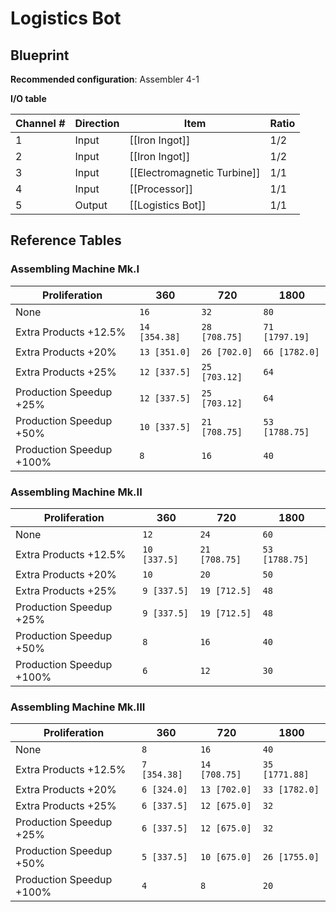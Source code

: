 # Logistics Bot

## Blueprint

**Recommended configuration**: Assembler 4-1

**I/O table**

| Channel # | Direction | Item                        | Ratio |
| --------- | --------- | --------------------------- | ----- |
| 1         | Input     | [[Iron Ingot]]              | 1/2   |
| 2         | Input     | [[Iron Ingot]]              | 1/2   |
| 3         | Input     | [[Electromagnetic Turbine]] | 1/1   |
| 4         | Input     | [[Processor]]               | 1/1   |
| 5         | Output    | [[Logistics Bot]]           | 1/1   |

## Reference Tables

### Assembling Machine Mk.I

| Proliferation            | 360           | 720           | 1800           |
| ------------------------ | ------------- | ------------- | -------------- |
| None                     | `16`          | `32`          | `80`           |
| Extra Products +12.5%    | `14 [354.38]` | `28 [708.75]` | `71 [1797.19]` |
| Extra Products +20%      | `13 [351.0]`  | `26 [702.0]`  | `66 [1782.0]`  |
| Extra Products +25%      | `12 [337.5]`  | `25 [703.12]` | `64`           |
| Production Speedup +25%  | `12 [337.5]`  | `25 [703.12]` | `64`           |
| Production Speedup +50%  | `10 [337.5]`  | `21 [708.75]` | `53 [1788.75]` |
| Production Speedup +100% | `8`           | `16`          | `40`           |

### Assembling Machine Mk.II

| Proliferation            | 360          | 720           | 1800           |
| ------------------------ | ------------ | ------------- | -------------- |
| None                     | `12`         | `24`          | `60`           |
| Extra Products +12.5%    | `10 [337.5]` | `21 [708.75]` | `53 [1788.75]` |
| Extra Products +20%      | `10`         | `20`          | `50`           |
| Extra Products +25%      | `9 [337.5]`  | `19 [712.5]`  | `48`           |
| Production Speedup +25%  | `9 [337.5]`  | `19 [712.5]`  | `48`           |
| Production Speedup +50%  | `8`          | `16`          | `40`           |
| Production Speedup +100% | `6`          | `12`          | `30`           |

### Assembling Machine Mk.III

| Proliferation            | 360          | 720           | 1800           |
| ------------------------ | ------------ | ------------- | -------------- |
| None                     | `8`          | `16`          | `40`           |
| Extra Products +12.5%    | `7 [354.38]` | `14 [708.75]` | `35 [1771.88]` |
| Extra Products +20%      | `6 [324.0]`  | `13 [702.0]`  | `33 [1782.0]`  |
| Extra Products +25%      | `6 [337.5]`  | `12 [675.0]`  | `32`           |
| Production Speedup +25%  | `6 [337.5]`  | `12 [675.0]`  | `32`           |
| Production Speedup +50%  | `5 [337.5]`  | `10 [675.0]`  | `26 [1755.0]`  |
| Production Speedup +100% | `4`          | `8`           | `20`           |
